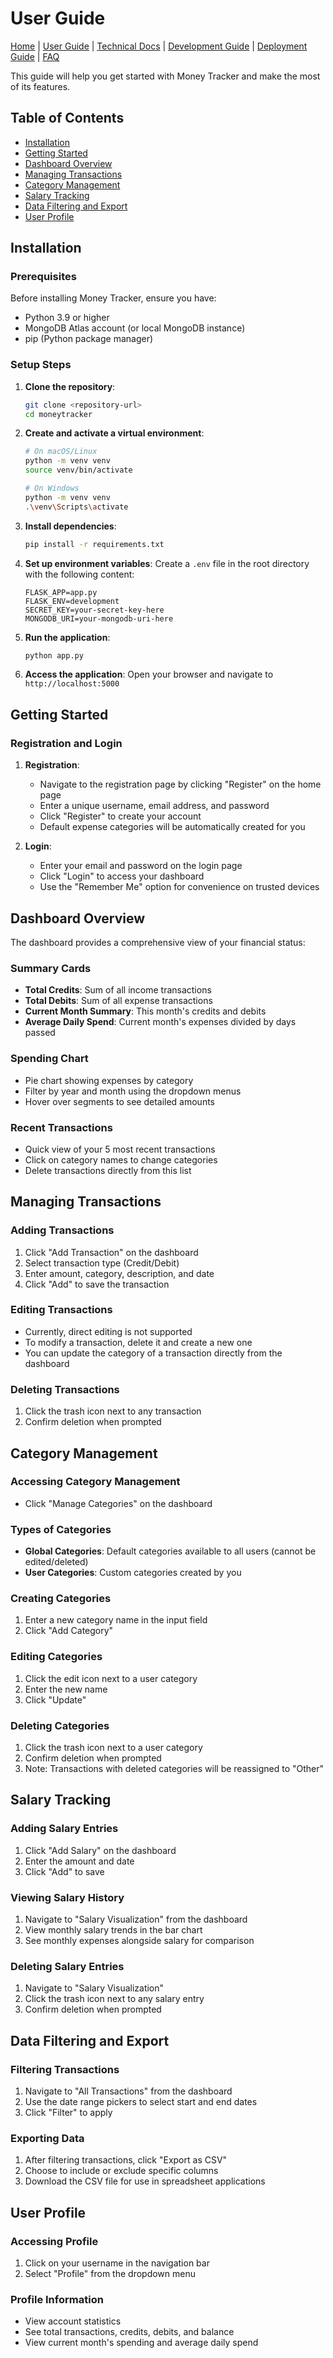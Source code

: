 # User Guide

[Home](index.md) | [User Guide](user-guide.md) | [Technical Docs](technical-docs.md) | [Development Guide](development-guide.md) | [Deployment Guide](deployment-guide.md) | [FAQ](faq.md)

This guide will help you get started with Money Tracker and make the most of its features.

## Table of Contents

- [Installation](#installation)
- [Getting Started](#getting-started)
- [Dashboard Overview](#dashboard-overview)
- [Managing Transactions](#managing-transactions)
- [Category Management](#category-management)
- [Salary Tracking](#salary-tracking)
- [Data Filtering and Export](#data-filtering-and-export)
- [User Profile](#user-profile)

## Installation

### Prerequisites

Before installing Money Tracker, ensure you have:

- Python 3.9 or higher
- MongoDB Atlas account (or local MongoDB instance)
- pip (Python package manager)

### Setup Steps

1. **Clone the repository**:

   ```bash
   git clone <repository-url>
   cd moneytracker
   ```

2. **Create and activate a virtual environment**:

   ```bash
   # On macOS/Linux
   python -m venv venv
   source venv/bin/activate

   # On Windows
   python -m venv venv
   .\venv\Scripts\activate
   ```

3. **Install dependencies**:

   ```bash
   pip install -r requirements.txt
   ```

4. **Set up environment variables**:
   Create a `.env` file in the root directory with the following content:

   ```
   FLASK_APP=app.py
   FLASK_ENV=development
   SECRET_KEY=your-secret-key-here
   MONGODB_URI=your-mongodb-uri-here
   ```

5. **Run the application**:

   ```bash
   python app.py
   ```

6. **Access the application**:
   Open your browser and navigate to `http://localhost:5000`

## Getting Started

### Registration and Login

1. **Registration**:

   - Navigate to the registration page by clicking "Register" on the home page
   - Enter a unique username, email address, and password
   - Click "Register" to create your account
   - Default expense categories will be automatically created for you

2. **Login**:
   - Enter your email and password on the login page
   - Click "Login" to access your dashboard
   - Use the "Remember Me" option for convenience on trusted devices

## Dashboard Overview

The dashboard provides a comprehensive view of your financial status:

### Summary Cards

- **Total Credits**: Sum of all income transactions
- **Total Debits**: Sum of all expense transactions
- **Current Month Summary**: This month's credits and debits
- **Average Daily Spend**: Current month's expenses divided by days passed

### Spending Chart

- Pie chart showing expenses by category
- Filter by year and month using the dropdown menus
- Hover over segments to see detailed amounts

### Recent Transactions

- Quick view of your 5 most recent transactions
- Click on category names to change categories
- Delete transactions directly from this list

## Managing Transactions

### Adding Transactions

1. Click "Add Transaction" on the dashboard
2. Select transaction type (Credit/Debit)
3. Enter amount, category, description, and date
4. Click "Add" to save the transaction

### Editing Transactions

- Currently, direct editing is not supported
- To modify a transaction, delete it and create a new one
- You can update the category of a transaction directly from the dashboard

### Deleting Transactions

1. Click the trash icon next to any transaction
2. Confirm deletion when prompted

## Category Management

### Accessing Category Management

- Click "Manage Categories" on the dashboard

### Types of Categories

- **Global Categories**: Default categories available to all users (cannot be edited/deleted)
- **User Categories**: Custom categories created by you

### Creating Categories

1. Enter a new category name in the input field
2. Click "Add Category"

### Editing Categories

1. Click the edit icon next to a user category
2. Enter the new name
3. Click "Update"

### Deleting Categories

1. Click the trash icon next to a user category
2. Confirm deletion when prompted
3. Note: Transactions with deleted categories will be reassigned to "Other"

## Salary Tracking

### Adding Salary Entries

1. Click "Add Salary" on the dashboard
2. Enter the amount and date
3. Click "Add" to save

### Viewing Salary History

1. Navigate to "Salary Visualization" from the dashboard
2. View monthly salary trends in the bar chart
3. See monthly expenses alongside salary for comparison

### Deleting Salary Entries

1. Navigate to "Salary Visualization"
2. Click the trash icon next to any salary entry
3. Confirm deletion when prompted

## Data Filtering and Export

### Filtering Transactions

1. Navigate to "All Transactions" from the dashboard
2. Use the date range pickers to select start and end dates
3. Click "Filter" to apply

### Exporting Data

1. After filtering transactions, click "Export as CSV"
2. Choose to include or exclude specific columns
3. Download the CSV file for use in spreadsheet applications

## User Profile

### Accessing Profile

1. Click on your username in the navigation bar
2. Select "Profile" from the dropdown menu

### Profile Information

- View account statistics
- See total transactions, credits, debits, and balance
- View current month's spending and average daily spend
